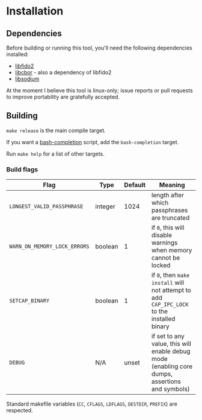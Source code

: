 # Installation

## Dependencies

Before building or running this tool, you'll need the following dependencies installed:

* [libfido2](https://developers.yubico.com/libfido2/)
* [libcbor](https://libcbor.readthedocs.io/en/v0.5.0/) - also a dependency of libfido2
* [libsodium](https://download.libsodium.org/doc/)

At the moment I believe this tool is linux-only; issue reports or pull requests to improve portability are gratefully accepted.

## Building

`make release` is the main compile target.

If you want a [bash-completion](https://github.com/scop/bash-completion) script, add the `bash-completion` target.

Run `make help` for a list of other targets.

### Build flags

| Flag | Type | Default | Meaning |
|------|------|---------|---------|
| `LONGEST_VALID_PASSPHRASE` | integer | 1024 | length after which passphrases are truncated |
| `WARN_ON_MEMORY_LOCK_ERRORS` | boolean | 1 | if `0`, this will disable warnings when memory cannot be locked |
| `SETCAP_BINARY` | boolean | 1 | if `0`, then `make install` will not attempt to add `CAP_IPC_LOCK` to the installed binary |
| `DEBUG` | N/A | unset | if set to any value, this will enable debug mode (enabling core dumps, assertions and symbols) |

Standard makefile variables (`CC`, `CFLAGS`, `LDFLAGS`, `DESTDIR`, `PREFIX`) are respected.
